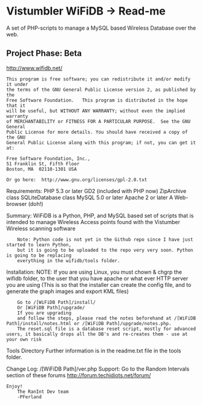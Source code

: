 Vistumbler WiFiDB -> Read-me
===================

  A set of PHP-scripts to manage a MySQL based Wireless Database over the web.

  Project Phase: Beta
  --------------
  http://www.wifidb.net/

	This program is free software; you can redistribute it and/or modify it under
	the terms of the GNU General Public License version 2, as published by the 
	Free Software Foundation.   This program is distributed in the hope that it 
	will be useful, but WITHOUT ANY WARRANTY; without even the implied warranty 
	of MERCHANTABILITY or FITNESS FOR A PARTICULAR PURPOSE.  See the GNU General 
	Public License for more details. You should have received a copy of the GNU 
	General Public License along with this program; if not, you can get it at: 
		
	Free Software Foundation, Inc.,
	51 Franklin St, Fifth Floor
	Boston, MA  02110-1301 USA
		
	Or go here:  http://www.gnu.org/licenses/gpl-2.0.txt
		
  Requirements:
		PHP 5.3 or later
			GD2 (included with PHP now)
			ZipArchive class
			SQLiteDatabase class
		MySQL 5.0 or later
		Apache 2 or later
		A Web-browser (doh!)
		
  Summary:
		WiFiDB is a Python, PHP, and MySQL based set of scripts that is intended to manage 
		Wireless Access points found with the Vistumber Wireless scanning software  
		
		Note: Python code is not yet in the Github repo since I have just started to learn Python, 
		but it is going to be uploaded to the repo very very soon. Python is going to be replacing 
		everything in the wifidb/tools folder.
		
  Installation:
		NOTE: If you are using Linux, you must chown & chgrp the wifidb folder, to the user 
		that you have apache or what ever HTTP server you are using (This is so that 
		the installer can create the config file, and to generate the graph images 
		and export KML files)
		
		Go to /[WiFiDB Path]/install/ 
		Or [WiFiDB Path]/upgrade/
		If you are upgrading
		and follow the steps, please read the notes beforehand at /[WiFiDB Path]/install/notes.html or /[WiFiDB Path]/upgrade/notes.php.
		The reset.sql file is a database reset script, mostly for advanced users, it basically drops all the DB's and re-creates them - use at your own risk
		
  Tools Directory
		Further information is in the readme.txt file in the tools folder.
		
  Change Log:
		/[WiFiDB Path]/ver.php
  Support:
		Go to the Random Intervals section of these forums http://forum.techidiots.net/forum/
		
    Enjoy!
        The RanInt Dev team
		-PFerland
